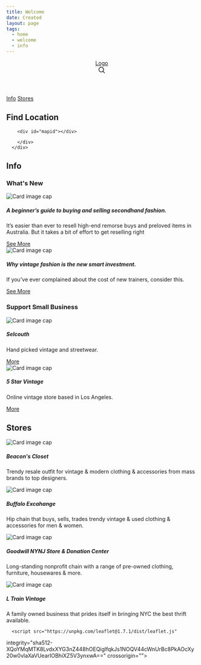 ```yaml
---
title: Welcome
date: Created
layout: page
tags:
  - home
  - welcome
  - info
---
```


<link rel="stylesheet" href="https://unpkg.com/leaflet@1.7.1/dist/leaflet.css"
   integrity="sha512-xodZBNTC5n17Xt2atTPuE1HxjVMSvLVW9ocqUKLsCC5CXdbqCmblAshOMAS6/keqq/sMZMZ19scR4PsZChSR7A=="
   crossorigin=""/>
<div class="container">
      <header class="blog-header py-3">
        <div class="row flex-nowrap justify-content-between align-items-center">
          <div class="col-4 pt-1">
            <a class="text-muted" href="images/vintagefindslogo.png">Logo</a>
          </div>
          <div class="col-4 d-flex justify-content-end align-items-center">
            <a class="text-muted" href="#">
              <svg xmlns="http://www.w3.org/2000/svg" width="20" height="20" viewBox="0 0 24 24" fill="none" stroke="currentColor" stroke-width="2" stroke-linecap="round" stroke-linejoin="round" class="mx-3"><circle cx="10.5" cy="10.5" r="7.5"></circle><line x1="21" y1="21" x2="15.8" y2="15.8"></line></svg>
            </a>
          </div>
        </div>
      </header>
  
  <div class="nav-scroller py-1 mb-2">
        <nav class="nav">
          <a class="p-2 text-muted" href="#">Info</a>
          <a class="p-2 text-muted" href="#">Stores</a>
    </nav>
  </div>
  <h2>Find Location</h2>
 <div class="jumbotron p-3 p-md-5 text-white rounded bg-dark">
        <div class="col-12 px-0">
          
        <div id="mapid"></div> 
          
        </div>
      </div> 
  
 <h2>Info</h2> 
  <h3>What's New</h3>
  <div class="row">    
    <div class="col">
      <div class="card">
  <img class="card-img-top" src="images/vintagestore.jpg" alt="Card image cap">
  <div class="card-body">
    <h5 class="card-title">A beginner’s guide to buying and selling secondhand fashion.</h5>
    <p class="card-text">It’s easier than ever to resell high-end remorse buys and preloved items in Australia. But it takes a bit of effort to get reselling right</p>
    <a href="#" class="btn btn-primary">See More</a>
  </div>
</div>
  
</div>
    
<div class="row">    
    <div class="col">
      <div class="card">
  <img class="card-img-top" src="images/whatsnew.jpeg" alt="Card image cap">
  <div class="card-body">
    <h5 class="card-title">Why vintage fashion is the new smart investment.</h5>
    <p class="card-text">If you've ever complained about the cost of new trainers, consider this. </p>
    <a href="#" class="btn btn-primary">See More</a>
  </div>
</div>
  
</div>      
    <div class="w-100"></div>
  
  <h3>Support Small Business</h3>
  <div class="row">    
    <div class="col">
      <div class="card">
  <img class="card-img-top" src="images/pricetag-selcouth.jpg" alt="Card image cap">
  <div class="card-body">
    <h5 class="card-title">Selcouth</h5>
    <p class="card-text">Hand picked vintage and streetwear.</p>
    <a href="https://www.instagram.com/5starvintage/" class="btn btn-primary">More</a>
  </div>
</div>
  
</div>      
  <div class="row">    
    <div class="col">
      <div class="card">
  <img class="card-img-top" src="images/5starvintage.jpeg" alt="Card image cap">
  <div class="card-body">
    <h5 class="card-title">5 Star Vintage</h5>
    <p class="card-text">Online vintage store based in Los Angeles.</p>
    <a href="https://www.instagram.com/selcouth.la/" class="btn btn-primary">More</a>
  </div>
</div>
  
</div> 
  </div>
<!--   end info row -->
  
<h2>Stores</h2>  
  <div class="row">
    <div class="col-md-4 col-sm-6">
      <div class="card">
  <img class="card-img-top" src="images/beaconscloset.jpeg" alt="Card image cap">
  <div class="card-body">
    <h5 class="card-title">Beacon's Closet</h5>
    <p class="card-text">Trendy resale outfit for vintage & modern clothing & accessories from mass brands to top designers.</p>
  </div>
</div>
    </div>
    <div class="row">
    <div class="col-md-4 col-sm-6">
      <div class="card">
  <img class="card-img-top" src="images/buffaloexchange.jpeg" alt="Card image cap">
  <div class="card-body">
    <h5 class="card-title">Buffalo Excahange</h5>
    <p class="card-text">Hip chain that buys, sells, trades trendy vintage & used clothing & accessories for men & women.
</p>
  </div>
</div>
    </div>
   <div class="row">
    <div class="col-md-4 col-sm-6">
      <div class="card">
  <img class="card-img-top" src="images/goodwill.jpeg" alt="Card image cap">
  <div class="card-body">
    <h5 class="card-title">Goodwill NYNJ Store & Donation Center</h5>
    <p class="card-text">Long-standing nonprofit chain with a range of pre-owned clothing, furniture, housewares & more.</p>
  </div>
</div>
    </div> 
     <div class="row">
    <div class="col-md-4 col-sm-6">
      <div class="card">
  <img class="card-img-top" src="images/ltrainvintage.jpeg" alt="Card image cap">
  <div class="card-body">
    <h5 class="card-title">L Train Vintage</h5>
    <p class="card-text">A family owned business that prides itself in bringing NYC the best thrift available. </p>
  </div>
</div>
    </div>
  </div>
  
  
</div>
<!-- end container -->

      <script src="https://unpkg.com/leaflet@1.7.1/dist/leaflet.js"
   integrity="sha512-XQoYMqMTK8LvdxXYG3nZ448hOEQiglfqkJs1NOQV44cWnUrBc8PkAOcXy20w0vlaXaVUearIOBhiXZ5V3ynxwA=="
   crossorigin=""></script>